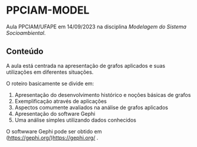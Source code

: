 # PPCIAM-MODEL
Aula PPCIAM/UFAPE em 14/09/2023 na disciplina *Modelagem do Sistema Socioambiental*.

## Conteúdo
A aula está centrada na apresentação de grafos aplicados e suas utilizações
em diferentes situações.

O roteiro basicamente se divide em:
1. Apresentação do desenvolvimento histórico e noções básicas de grafos
2. Exemplificação através de aplicações
3. Aspectos comumente avaliados na análise de grafos aplicados
5. Apresentação do software Gephi
6. Uma análise simples utilizando dados conhecidos

O softwware Gephi pode ser obtido em (https://gephi.org/)https://gephi.org/ .
